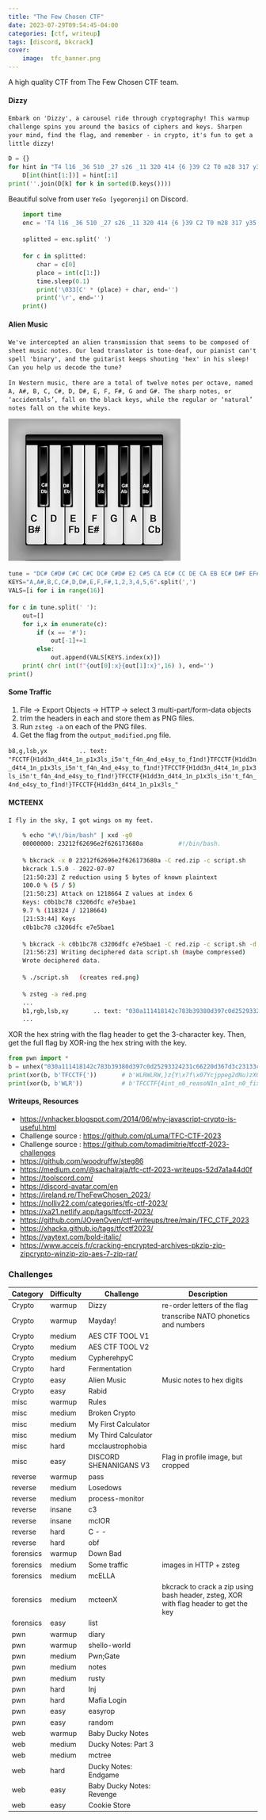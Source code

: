 ```yaml
---
title: "The Few Chosen CTF"
date: 2023-07-29T09:54:45-04:00
categories: [ctf, writeup]
tags: [discord, bkcrack]
cover:
    image:  tfc_banner.png
---
```


A high quality CTF from The Few Chosen CTF team. 
<!--more-->

#### Dizzy
`Embark on 'Dizzy', a carousel ride through cryptography! This warmup challenge spins you around the basics of ciphers and keys. Sharpen your mind, find the flag, and remember - in crypto, it's fun to get a little dizzy!`

```python
D = {}
for hint in "T4 l16 _36 510 _27 s26 _11 320 414 {6 }39 C2 T0 m28 317 y35 d31 F1 m22 g19 d38 z34 423 l15 329 c12 ;37 19 h13 _30 F5 t7 C3 325 z33 _21 h8 n18 132 k24".split(' '):
    D[int(hint[1:])] = hint[:1]
print(''.join(D[k] for k in sorted(D.keys())))
```

Beautiful solve from user `YeGo [yegorenji]` on Discord. 
```python
    import time
    enc = 'T4 l16 _36 510 _27 s26 _11 320 414 {6 }39 C2 T0 m28 317 y35 d31 F1 m22 g19 d38 z34 423 l15 329 c12 ;37 19 h13 _30 F5 t7 C3 325 z33 _21 h8 n18 132 k24'

    splitted = enc.split(' ')

    for c in splitted:
        char = c[0]
        place = int(c[1:])
        time.sleep(0.1)
        print('\033[C' * (place) + char, end='')
        print('\r', end='')
    print()
```
#### Alien Music
`We've intercepted an alien transmission that seems to be composed of sheet music notes. Our lead translator is tone-deaf, our pianist can't spell 'binary', and the guitarist keeps shouting 'hex' in his sleep! Can you help us decode the tune?`

`In Western music, there are a total of twelve notes per octave, named A, A#, B, C, C#, D, D#, E, F, F#, G and G#. The sharp notes, or ‘accidentals’, fall on the black keys, while the regular or ‘natural’ notes fall on the white keys.`

![](2023-07-30-20-26-09.png)

```python
tune = "DC# C#D# C#C C#C DC# C#D# E2 C#5 CA EC# CC DE CA EB EC# D#F EF# D6 D#4 CC EC EC CC# D#E CC E4"
KEYS="A,A#,B,C,C#,D,D#,E,F,F#,1,2,3,4,5,6".split(',')
VALS=[i for i in range(16)]

for c in tune.split(' '):
    out=[]
    for i,x in enumerate(c):
        if (x == '#'):
            out[-1]+=1
        else:
            out.append(VALS[KEYS.index(x)])
    print( chr( int(f"{out[0]:x}{out[1]:x}",16) ), end='')
print()
```
#### Some Traffic

1. File -> Export Objects -> HTTP -> select 3 multi-part/form-data objects
1. trim the headers in each and store them as PNG files. 
1. Run `zsteg -a` on each of the PNG files. 
1. Get the flag from the `output_modified.png` file.

`b8,g,lsb,yx         .. text: "FCCTF{H1dd3n_d4t4_1n_p1x3ls_i5n't_f4n_4nd_e4sy_to_f1nd!}TFCCTF{H1dd3n_d4t4_1n_p1x3ls_i5n't_f4n_4nd_e4sy_to_f1nd!}TFCCTF{H1dd3n_d4t4_1n_p1x3ls_i5n't_f4n_4nd_e4sy_to_f1nd!}TFCCTF{H1dd3n_d4t4_1n_p1x3ls_i5n't_f4n_4nd_e4sy_to_f1nd!}TFCCTF{H1dd3n_d4t4_1n_p1x3ls_"`


#### MCTEENX
`I fly in the sky, I got wings on my feet.`

```bash
    % echo "#\!/bin/bash" | xxd -g0  
    00000000: 23212f62696e2f626173680a          #!/bin/bash.

    % bkcrack -x 0 23212f62696e2f626173680a -C red.zip -c script.sh
    bkcrack 1.5.0 - 2022-07-07
    [21:50:23] Z reduction using 5 bytes of known plaintext
    100.0 % (5 / 5)
    [21:50:23] Attack on 1218664 Z values at index 6
    Keys: c0b1bc78 c3206dfc e7e5bae1
    9.7 % (118324 / 1218664)
    [21:53:44] Keys
    c0b1bc78 c3206dfc e7e5bae1

    % bkcrack -k c0b1bc78 c3206dfc e7e5bae1 -C red.zip -c script.sh -d script.sh
    [21:56:23] Writing deciphered data script.sh (maybe compressed)
    Wrote deciphered data.

    % ./script.sh   (creates red.png)

    % zsteg -a red.png
    ...
    b1,rgb,lsb,xy       .. text: "030a111418142c783b39380d397c0d25293324231c66220d367d3c23133c6713343e343b3931"
    ...
```
XOR the hex string with the flag header to get the 3-character key. Then, get the full flag by XOR-ing the hex string with the key. 

```python
from pwn import *
b = unhex("030a111418142c783b39380d397c0d25293324231c66220d367d3c23133c6713343e343b3931")
print(xor(b, b'TFCCTF{'))       # b'WLRWLRW,}z{Y\x7f\x07Ycjppeg2dNu)zXGz$P`xOo\x7fr'
print(xor(b, b'WLR'))           # b'TFCCTF{4int_n0_reasoN1n_a1nt_n0_fixin}'
```


#### Writeups, Resources
* https://vnhacker.blogspot.com/2014/06/why-javascript-crypto-is-useful.html
* Challenge source : https://github.com/qLuma/TFC-CTF-2023
* Challenge source : https://github.com/tomadimitrie/tfcctf-2023-challenges
* https://github.com/woodruffw/steg86
* https://medium.com/@sachalraja/tfc-ctf-2023-writeups-52d7a1a44d0f
* https://toolscord.com/
* https://discord-avatar.com/en 
* https://ireland.re/TheFewChosen_2023/
* https://nolliv22.com/categories/tfc-ctf-2023/
* https://xa21.netlify.app/tags/tfcctf-2023/
* https://github.com/JOvenOven/ctf-writeups/tree/main/TFC_CTF_2023
* https://xhacka.github.io/tags/tfcctf2023/
* https://yaytext.com/bold-italic/
* https://www.acceis.fr/cracking-encrypted-archives-pkzip-zip-zipcrypto-winzip-zip-aes-7-zip-rar/


### Challenges
|Category|Difficulty|Challenge|Description
|----|----|----|----
|Crypto|warmup|Dizzy|re-order letters of the flag
|Crypto|warmup|Mayday!| transcribe NATO phonetics and numbers
|Crypto|medium|AES CTF TOOL V1|
|Crypto|medium|AES CTF TOOL V2|
|Crypto|medium|CypherehpyC|
|Crypto|hard|Fermentation|
|Crypto|easy|Alien Music|Music notes to hex digits
|Crypto|easy|Rabid|
|misc|warmup|Rules|
|misc|medium|Broken Crypto|
|misc|medium|My First Calculator|
|misc|medium|My Third Calculator|
|misc|hard|mcclaustrophobia|
|misc|easy|DISCORD SHENANIGANS V3|Flag in profile image, but cropped
|reverse|warmup|pass|
|reverse|medium|Losedows|
|reverse|medium|process-monitor|
|reverse|insane|c3|
|reverse|insane|mcIOR|
|reverse|hard|C - -|
|reverse|hard|obf|
|forensics|warmup|Down Bad|
|forensics|medium|Some traffic|images in HTTP + zsteg
|forensics|medium|mcELLA|
|forensics|medium|mcteenX|bkcrack to crack a zip using bash header, zsteg, XOR with flag header to get the key
|forensics|easy|list|
|pwn|warmup|diary|
|pwn|warmup|shello-world|
|pwn|medium|Pwn;Gate|
|pwn|medium|notes|
|pwn|medium|rusty|
|pwn|hard|Inj|
|pwn|hard|Mafia Login|
|pwn|easy|easyrop|
|pwn|easy|random|
|web|warmup|Baby Ducky Notes|
|web|medium|Ducky Notes: Part 3|
|web|medium|mctree|
|web|hard|Ducky Notes: Endgame|
|web|easy|Baby Ducky Notes: Revenge|
|web|easy|Cookie Store|